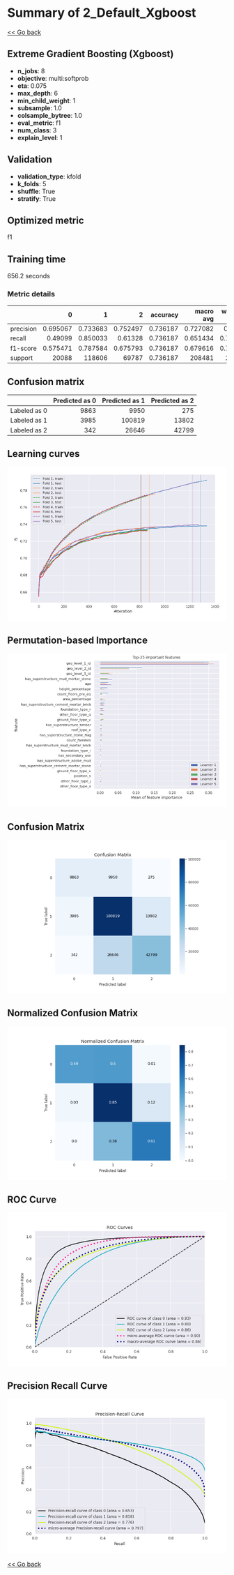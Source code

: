 # Summary of 2_Default_Xgboost

[<< Go back](../README.md)


## Extreme Gradient Boosting (Xgboost)
- **n_jobs**: 8
- **objective**: multi:softprob
- **eta**: 0.075
- **max_depth**: 6
- **min_child_weight**: 1
- **subsample**: 1.0
- **colsample_bytree**: 1.0
- **eval_metric**: f1
- **num_class**: 3
- **explain_level**: 1

## Validation
 - **validation_type**: kfold
 - **k_folds**: 5
 - **shuffle**: True
 - **stratify**: True

## Optimized metric
f1

## Training time

656.2 seconds

### Metric details
|           |            0 |             1 |            2 |   accuracy |     macro avg |   weighted avg |   logloss |
|:----------|-------------:|--------------:|-------------:|-----------:|--------------:|---------------:|----------:|
| precision |     0.695067 |      0.733683 |     0.752497 |   0.736187 |      0.727082 |       0.73626  |  0.595219 |
| recall    |     0.49099  |      0.850033 |     0.61328  |   0.736187 |      0.651434 |       0.736187 |  0.595219 |
| f1-score  |     0.575471 |      0.787584 |     0.675793 |   0.736187 |      0.679616 |       0.729725 |  0.595219 |
| support   | 20088        | 118606        | 69787        |   0.736187 | 208481        |  208481        |  0.595219 |


## Confusion matrix
|              |   Predicted as 0 |   Predicted as 1 |   Predicted as 2 |
|:-------------|-----------------:|-----------------:|-----------------:|
| Labeled as 0 |             9863 |             9950 |              275 |
| Labeled as 1 |             3985 |           100819 |            13802 |
| Labeled as 2 |              342 |            26646 |            42799 |

## Learning curves
![Learning curves](learning_curves.png)

## Permutation-based Importance
![Permutation-based Importance](permutation_importance.png)
## Confusion Matrix

![Confusion Matrix](confusion_matrix.png)


## Normalized Confusion Matrix

![Normalized Confusion Matrix](confusion_matrix_normalized.png)


## ROC Curve

![ROC Curve](roc_curve.png)


## Precision Recall Curve

![Precision Recall Curve](precision_recall_curve.png)



[<< Go back](../README.md)
